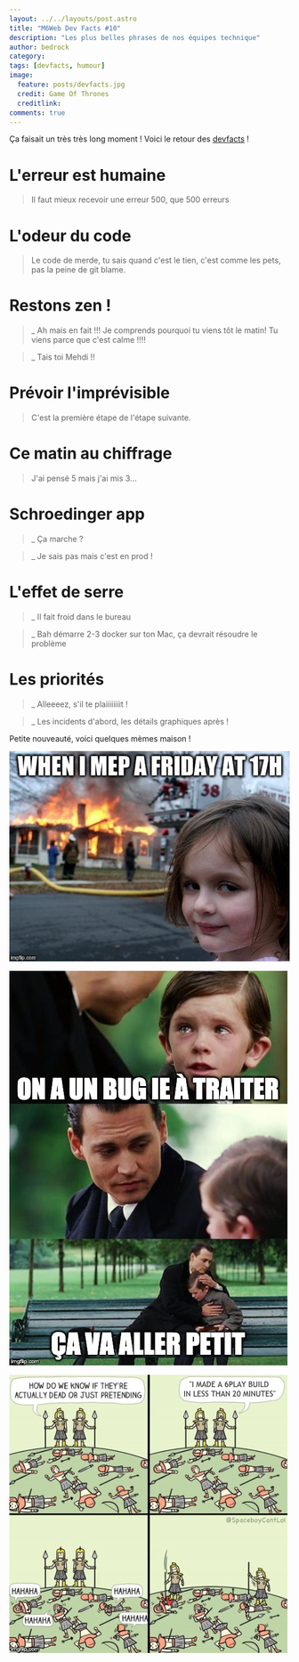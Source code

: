 ```yaml
---
layout: ../../layouts/post.astro
title: "M6Web Dev Facts #10"
description: "Les plus belles phrases de nos équipes technique"
author: bedrock 
category: 
tags: [devfacts, humour]
image:
  feature: posts/devfacts.jpg
  credit: Game Of Thrones
  creditlink: 
comments: true  
---
```


Ça faisait un très très long moment ! Voici le retour des [devfacts](/tags.html#devfacts) !

# L'erreur est humaine
> Il faut mieux recevoir une erreur 500, que 500 erreurs

# L'odeur du code
> Le code de merde, tu sais quand c'est le tien, c'est comme les pets, pas la peine de git blame.

# Restons zen !
> _ Ah mais en fait !!! Je comprends pourquoi tu viens tôt le matin! Tu viens parce que c'est calme !!!!

>_ Tais toi Mehdi !!

# Prévoir l'imprévisible
> C'est la première étape de l'étape suivante.

# Ce matin au chiffrage 
> J'ai pensé 5 mais j'ai mis 3...

# Schroedinger app
> _ Ça marche ?

>_ Je sais pas mais c'est en prod !

# L'effet de serre
> _ Il fait froid dans le bureau

> _ Bah démarre 2-3 docker sur ton Mac, ça devrait résoudre le problème

# Les priorités
> _ Alleeeez, s'il te plaiiiiiiiit !

> _ Les incidents d'abord, les détails graphiques après !

Petite nouveauté, voici quelques mèmes maison !

![mep](/images/posts/dev-facts-10/mep.jpg)

![bug](/images/posts/dev-facts-10/bug.jpg)

![bug](/images/posts/dev-facts-10/build.png)


